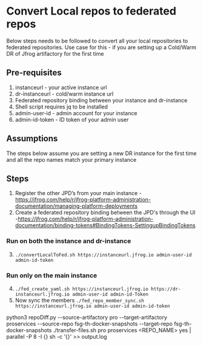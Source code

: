 # Convert Local repos to federated repos

Below steps needs to be followed to convert all your local repositories to federated repositories. Use case for this - if you are setting up a Cold/Warm DR of Jfrog artifactory for the first time

## Pre-requisites
1. instanceurl - your active instance url
2. dr-instanceurl - cold/warm instance url 
3. Federated repository binding between your instance and dr-instance
4. Shell script requires jq to be installed 
5. admin-user-id - admin account for your instance
6. admin-id-token - ID token of your admin user

## Assumptions
The steps below assume you are setting a new DR instance for the first time and all the repo names match your primary instance

## Steps 
1. Register the other JPD’s from your main instance - https://jfrog.com/help/r/jfrog-platform-administration-documentation/managing-platform-deployments
2. Create a federated repository binding between the JPD's through the UI -https://jfrog.com/help/r/jfrog-platform-administration-documentation/binding-tokens#BindingTokens-SettingupBindingTokens
### Run on both the instance and dr-instance
3. ```./convertLocalToFed.sh https://instanceurl.jfrog.io admin-user-id admin-id-token```
### Run only on the main instance 
4. ```./fed_create_yaml.sh https://instanceurl.jfrog.io https://dr-instanceurl.jfrog.io admin-user-id admin-id-Token```
5. Now sync the members ```./fed_repo_member_sync.sh https://instanceurl.jfrog.io admin-user-id admin-id-token```

python3 repoDiff.py --source-artifactory pro --target-artifactory proservices --source-repo fsg-th-docker-snapshots --target-repo fsg-th-docker-snapshots
./transfer-files.sh pro proservices <REPO_NAME> yes | parallel -P 8 -I {} sh -c '{}' >> output.log
